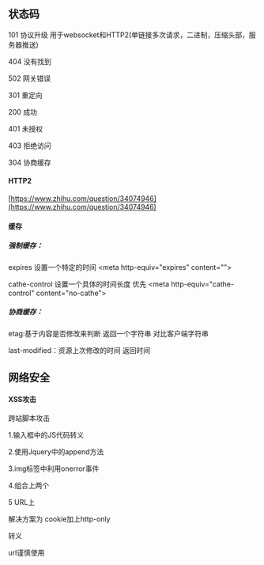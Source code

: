 ## 状态码

101 协议升级  用于websocket和HTTP2\(单链接多次请求，二进制，压缩头部，服务器推送\)

404 没有找到

502  网关错误

301 重定向

200 成功

401 未授权

403 拒绝访问

304 协商缓存

#### HTTP2

[https://www.zhihu.com/question/34074946](https://www.zhihu.com/question/34074946)

#### 缓存

##### 强制缓存：

expires 设置一个特定的时间  &lt;meta http-equiv="expires" content=""&gt;

cathe-control 设置一个具体的时间长度  优先 &lt;meta http-equiv="cathe-control" content="no-cathe"&gt;

##### 协商缓存：

etag:基于内容是否修改来判断  返回一个字符串 对比客户端字符串

last-modified：资源上次修改的时间 返回时间

## 网络安全

#### XSS攻击

跨站脚本攻击

1.输入框中的JS代码转义

2.使用Jquery中的append方法

3.img标签中利用onerror事件

4.组合上两个

5 URL上

解决方案为 cookie加上http-only

转义

url谨慎使用

